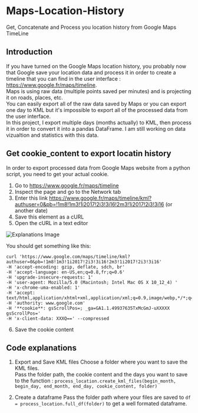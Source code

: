 # Maps-Location-History
Get, Concatenate and Process you location history from Google Maps TimeLine

## Introduction
If you have turned on the Google Maps location history, you probably now that Google save your location data and process it in order to create a timeline that you can find in the user interface : https://www.google.fr/maps/timeline.  
Maps is using raw data (multiple points saved per minutes) and is projecting it on roads, places, etc.  
You can easily export all of the raw data saved by Maps or you can export one day to KML but it's impossible to export all of the processed data from the user interface.  
In this project, I export multiple days (months actually) to KML, then process it in order to convert it into a pandas DataFrame. I am still working on data vizualtion and statistics with this data.  

## Get cookie_content to export locatin history
In order to export processed data from Google Maps website from a python script, you need to get your actual cookie.
1. Go to https://www.google.fr/maps/timeline
2. Inspect the page and go to the Network tab
3. Enter this link https://www.google.fr/maps/timeline/kml?authuser=0&pb=!1m8!1m3!1i2017!2i3!3i16!2m3!1i2017!2i3!3i16 (or another date)
4. Save this element as a cURL
5. Open the cURL in a text editor

![Explanations Image](https://github.com/alexattia/Maps-Location-History/blob/master/saved_as_curl.png)

You should get something like this:
```
curl 'https://www.google.com/maps/timeline/kml?authuser=0&pb=!1m8!1m3!1i2017!2i3!3i16!2m3!1i2017!2i3!3i16'   
-H 'accept-encoding: gzip, deflate, sdch, br'   
-H 'accept-language: en-US,en;q=0.8,fr;q=0.6'   
-H 'upgrade-insecure-requests: 1'   
-H 'user-agent: Mozilla/5.0 (Macintosh; Intel Mac OS X 10_12_4) '   
-H 'x-chrome-uma-enabled: 1'   
-H 'accept: text/html,application/xhtml+xml,application/xml;q=0.9,image/webp,*/*;q=0.8' 
-H 'authority: www.google.com'   
-H '**cookie**: gsScrollPos=; _ga=GA1.1.49937635TxMcGmJ-uXXXXX gsScrollPos='  
-H 'x-client-data: XXXQ==' --compressed 
```
6. Save the cookie content

## Code explanations

1. Export and Save KML files
Choose a folder where you want to save the KML files.  
Pass the folder path, the cookie content and the days you want to save to the function :
`process_location.create_kml_files(begin_month, begin_day, end_month, end_day, cookie_content, folder)`

2. Create a dataframe
Pass the folder path where your files are saved to `df = process_location.full_df(folder)` to get a well formated dataframe.
